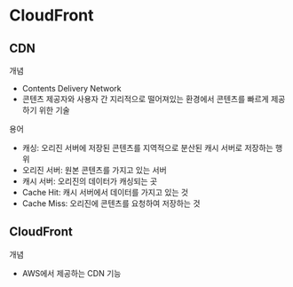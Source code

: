 # CloudFront
## CDN
개념
- Contents Delivery Network 
- 콘텐츠 제공자와 사용자 간 지리적으로 떨어져있는 환경에서 콘텐츠를 빠르게 제공하기 위한 기술

용어
- 캐싱: 오리진 서버에 저장된 콘텐츠를 지역적으로 분산된 캐시 서버로 저장하는 행위
- 오리진 서버: 원본 콘텐츠를 가지고 있는 서버
- 캐시 서버: 오리진의 데이터가 캐싱되는 곳
- Cache Hit: 캐시 서버에서 데이터를 가지고 있는 것
- Cache Miss: 오리진에 콘텐츠를 요청하여 저장하는 것

## CloudFront
개념
- AWS에서 제공하는 CDN 기능

